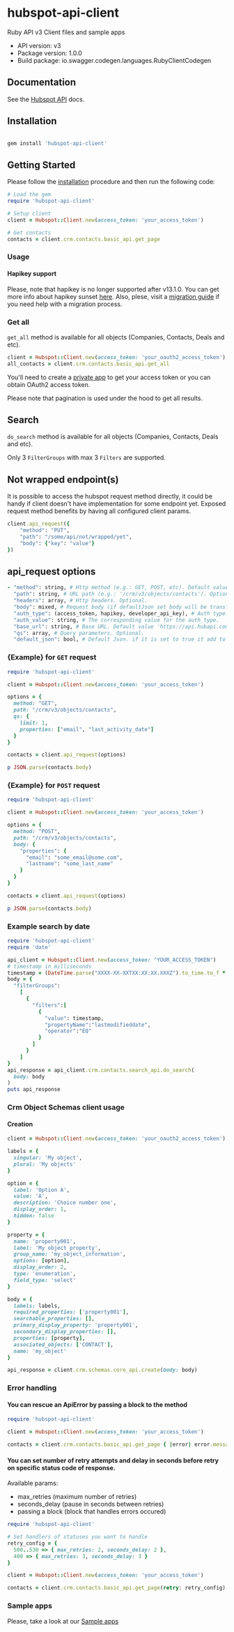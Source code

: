 # hubspot-api-client

Ruby API v3 Client files and sample apps

- API version: v3
- Package version: 1.0.0
- Build package: io.swagger.codegen.languages.RubyClientCodegen

## Documentation

See the [Hubspot API](https://developers.hubspot.com/docs/api/overview) docs.

## Installation

```ruby

gem install 'hubspot-api-client'

```

## Getting Started

Please follow the [installation](#installation) procedure and then run the following code:

```ruby
# Load the gem
require 'hubspot-api-client'

# Setup client
client = Hubspot::Client.new(access_token: 'your_access_token')

# Get contacts
contacts = client.crm.contacts.basic_api.get_page
```

### Usage

#### Hapikey support

Please, note that hapikey is no longer supported after v13.1.0. You can get more info about hapikey sunset [here](https://developers.hubspot.com/changelog/upcoming-api-key-sunset). Also, plese, visit a [migration guide](https://developers.hubspot.com/docs/api/migrate-an-api-key-integration-to-a-private-app) if you need help with a migration process.

### Get all

`get_all` method is available for all objects (Companies, Contacts, Deals and etc).

```ruby
client = Hubspot::Client.new(access_token: 'your_oauth2_access_token')
all_contacts = client.crm.contacts.basic_api.get_all
```

You'll need to create a [private app](https://developers.hubspot.com/docs/api/private-apps) to get your access token or you can obtain OAuth2 access token.

Please note that pagination is used under the hood to get all results.

## Search

`do_search` method is available for all objects (Companies, Contacts, Deals and etc).

Only 3 `FilterGroups` with max 3 `Filters` are supported.

## Not wrapped endpoint(s)

It is possible to access the hubspot request method directly,
it could be handy if client doesn't have implementation for some endpoint yet.
Exposed request method benefits by having all configured client params.

```ruby
client.api_request({
    "method": "PUT",
    "path": "/some/api/not/wrapped/yet",
    "body": {"key": "value"}
})
```

## api_request options

```ruby
- "method": string, # Http method (e.g.: GET, POST, etc). Default value GET
  "path": string, # URL path (e.g.: '/crm/v3/objects/contacts'). Optional
  "headers": array, # Http headers. Optional.
  "body": mixed, # Request body (if defaultJson set body will be transforted to json string).Optional.
  "auth_type": (access_token, hapikey, developer_api_key), # Auth type. if it isn't set it will use access_token or hapikey. Default value is non empty auth_type.
  "auth_value": string, # The corresponding value for the auth_type.
  "base_url": string, # Base URL. Default value 'https://api.hubapi.com'.
  "qs": array, # Query parameters. Optional.
  "default_json": bool, # Default Json. if it is set to true it add to headers [ 'Content-Type' => 'application/json', 'Accept' => 'application/json, */*;q=0.8',]
```

### {Example} for `GET` request

```ruby
require 'hubspot-api-client'

client = Hubspot::Client.new(access_token: 'your_access_token')

options = {
  method: "GET",
  path: "/crm/v3/objects/contacts",
  qs: {
    limit: 1,
    properties: ["email", "last_activity_date"]
  }
}

contacts = client.api_request(options)

p JSON.parse(contacts.body)
```

### {Example} for `POST` request

```ruby
require 'hubspot-api-client'

client = Hubspot::Client.new(access_token: 'your_access_token')

options = {
  method: "POST",
  path: "/crm/v3/objects/contacts",
  body: {
    "properties": {
      "email": "some_email@some.com",
      "lastname": "some_last_name"
    }
  }
}

contacts = client.api_request(options)

p JSON.parse(contacts.body)
```

### Example search by date

```ruby
require 'hubspot-api-client'
require 'date'

api_client = Hubspot::Client.new(access_token: "YOUR_ACCESS_TOKEN")
# timestamp in milliseconds
timestamp = (DateTime.parse("XXXX-XX-XXTXX:XX:XX.XXXZ").to_time.to_f * 1000).to_i.to_s
body = {
  "filterGroups":
    [
      {
        "filters":[
          {
            "value": timestamp,
            "propertyName":"lastmodifieddate",
            "operator":"EQ"
          }
        ]
      }
    ]
}
api_response = api_client.crm.contacts.search_api.do_search(
  body: body
)
puts api_response
```

### Crm Object Schemas client usage

#### Creation

```ruby
client = Hubspot::Client.new(access_token: 'your_oauth2_access_token')

labels = {
  singular: 'My object',
  plural: 'My objects'
}

option = {
  label: 'Option A',
  value: 'A',
  description: 'Choice number one',
  display_order: 1,
  hidden: false
}

property = {
  name: 'property001',
  label: 'My object property',
  group_name: 'my_object_information',
  options: [option],
  display_order: 2,
  type: 'enumeration',
  field_type: 'select'
}

body = {
  labels: labels,
  required_properties: ['property001'],
  searchable_properties: [],
  primary_display_property: 'property001',
  secondary_display_properties: [],
  properties: [property],
  associated_objects: ['CONTACT'],
  name: 'my_object'
}

api_response = client.crm.schemas.core_api.create(body: body)
```

### Error handling

#### You can rescue an ApiError by passing a block to the method

```ruby
require 'hubspot-api-client'

client = Hubspot::Client.new(access_token: 'your_access_token')

contacts = client.crm.contacts.basic_api.get_page { |error| error.message }
```

#### You can set number of retry attempts and delay in seconds before retry on specific status code of response.

Available params:

- max_retries (maximum number of retries)
- seconds_delay (pause in seconds between retries)
- passing a block (block that handles errors occured)

```ruby
require 'hubspot-api-client'

# Set handlers of statuses you want to handle
retry_config = {
  500..530 => { max_retries: 2, seconds_delay: 2 },
  400 => { max_retries: 3, seconds_delay: 3 }
}

client = Hubspot::Client.new(access_token: 'your_access_token')

contacts = client.crm.contacts.basic_api.get_page(retry: retry_config) { |error| error.code }
```

### Sample apps

Please, take a look at our [Sample apps](https://github.com/HubSpot/sample-apps-list)
